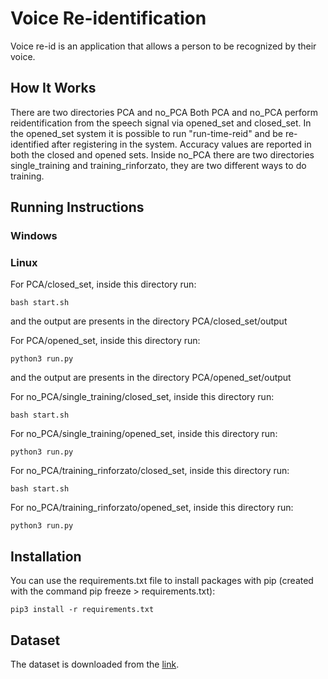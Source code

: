 # Voice Re-identification

Voice re-id is an application that allows a person to be recognized by their voice.


## How It Works

There are two directories
PCA and no_PCA
Both PCA and no_PCA perform reidentification from the speech signal via opened_set and closed_set.
In the opened_set system it is possible to run "run-time-reid" and be re-identified after registering in the system.
Accuracy values ​​are reported in both the closed and opened sets.
Inside no_PCA there are two directories
single_training and training_rinforzato, they are two different ways to do training.


## Running Instructions

### Windows


### Linux

For PCA/closed_set, inside this directory run:
```
bash start.sh
```
and the output are presents in the directory PCA/closed_set/output


For PCA/opened_set, inside this directory run:
```
python3 run.py
```
and the output are presents in the directory PCA/opened_set/output


For no_PCA/single_training/closed_set, inside this directory run:
```
bash start.sh
```

For no_PCA/single_training/opened_set, inside this directory run:
```
python3 run.py
```

For no_PCA/training_rinforzato/closed_set, inside this directory run:
```
bash start.sh
```

For no_PCA/training_rinforzato/opened_set, inside this directory run:
```
python3 run.py
```

## Installation  

You can use the requirements.txt file to install packages with pip (created with the command pip freeze > requirements.txt):
``` 
pip3 install -r requirements.txt
```

## Dataset

The dataset is downloaded from the [link](https://github.com/soerenab/AudioMNIST/tree/master).




